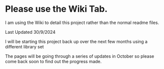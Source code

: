 # Please use the Wiki Tab.

I am using the Wiki to detail this project rather than the normal readme files.

Last Updated 30/9/2024 

I will be starting this project back up over the next few months using a different library set

The pages will be going through a series of updates in October so please come back soon to find out the progress made.
